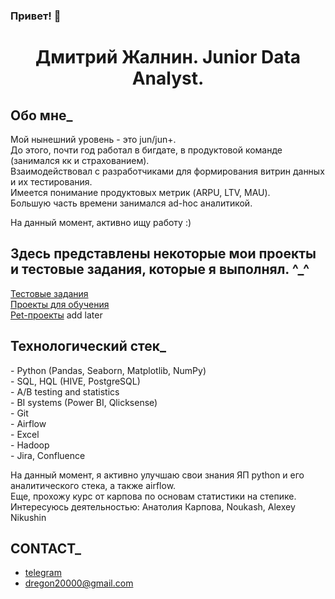 ### Привет! 👋

<center><h1>Дмитрий Жалнин. Junior Data Analyst.</h1></center>

<h2>Обо мне_</h2>

Мой нынешний уровень - это jun/jun+.<br/>
До этого, почти год работал в бигдате, в продуктовой команде (занимался кк и страхованием).<br/>
Взаимодействовал с разработчиками для формирования витрин данных и их тестирования.<br/>
Имеется понимание продуктовых метрик (ARPU, LTV, MAU).<br/>
Большую часть времени занимался ad-hoc аналитикой.<br/>

На данный момент, активно ищу работу :)<br/>

<h2>Здесь представлены некоторые мои проекты и тестовые задания, которые я выполнял. ^_^</h2>

[Тестовые задания](https://github.com/dreg601/Dima_Zhalnin)<br/>
[Проекты для обучения](https://github.com/dreg601/students_project) <br/>
[Pet-проекты]() add later<br/>

<h2>Технологический стек_</h2>
- Python (Pandas, Seaborn, Matplotlib, NumPy)<br/>
- SQL, HQL (HIVE, PostgreSQL)<br/>
- A/B testing and statistics<br/>
- BI systems (Power BI, Qlicksense)<br/>
- Git<br/>
- Airflow<br/>
- Excel<br/>
- Hadoop<br/>
- Jira, Confluence<br/>


На данный момент, я активно улучшаю свои знания ЯП python и его аналитического стека, а также airflow.<br/>
Еще, прохожу курс от карпова по основам статистики на степике.<br/>
Интересуюсь деятельностью: Анатолия Карпова, Noukash, Alexey Nikushin


<h2>CONTACT_</h2>

   - [telegram](https://t.me/dreg601) 
   - dregon20000@gmail.com 

